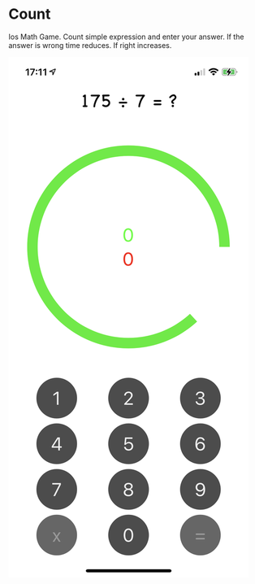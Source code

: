 # Count
Ios Math Game. Count simple expression and enter your answer. If the answer is wrong time reduces. If right increases.

![example](count.jpeg)

